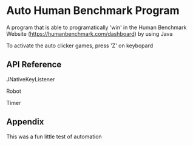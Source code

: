 
# Auto Human Benchmark Program

A program that is able to programatically 'win' in the Human Benchmark Website (https://humanbenchmark.com/dashboard) by using Java

To activate the auto clicker games, press 'Z' on keybopard
## API Reference

JNativeKeyListener

Robot

Timer

## Appendix

This was a fun little test of automation
